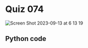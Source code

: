 # Quiz 074

![Screen Shot 2023-09-13 at 6 13 19](https://github.com/jovanovicjanna/year2/assets/111895127/5f7cadbb-8b1a-4190-8f6c-2834eaee92c9)

## Python code

```.py
